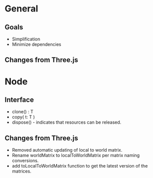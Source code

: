 # General

## Goals

- Simplification
- Minimize dependencies

## Changes from Three.js

# Node

## Interface

- clone() : T
- copy( t: T )
- dispose() - indicates that resources can be released.

## Changes from Three.js

- Removed automatic updating of local to world matrix.
- Rename worldMatrix to localToWorldMatrix per matrix naming conversions.
- add toLocalToWorldMatrix function to get the latest version of the matrices.
